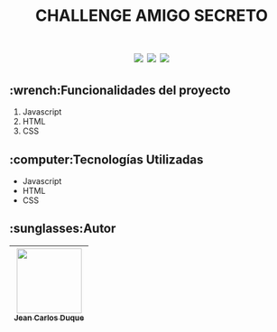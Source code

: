 <h1 align="center">CHALLENGE AMIGO SECRETO<h1>
<p align="center">
<img src="https://img.shields.io/badge/STATUS-EN%20PRODUCCION-green">
<img src="https://img.shields.io/badge/VERSION-1.0-blue">
<img src="https://img.shields.io/badge/RELEASE DATE-March-orange">
</p>
<h2>:wrench:Funcionalidades del proyecto</h2>
<ol>
  <li>Javascript</li>
  <li>HTML</li>
  <li>CSS</li>
</ol>
<h2>:computer:Tecnologías Utilizadas</h2>
<ul>
  <li>Javascript</li>
  <li>HTML</li>
  <li>CSS</li>
</ul>
<h2>:sunglasses:Autor</h2>

| [<img src="https://avatars.githubusercontent.com/u/6019480?s=400&u=ff7b5a2ffa87215739382f9d6e144320b7e142f1&v=4" width=115><br><sub>Jean Carlos Duque</sub>](https://github.com/jcduque) | 
| :---: |
